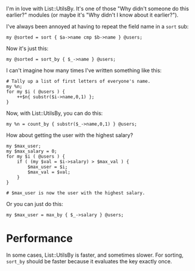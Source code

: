 I'm in love with List::UtilsBy.  It's one of those "Why didn't
someone do this earlier?" modules (or maybe it's "Why didn't I know
about it earlier?").

I've always been annoyed at having to repeat the field name in a `sort` sub:

    my @sorted = sort { $a->name cmp $b->name } @users;

Now it's just this:

    my @sorted = sort_by { $_->name } @users;

I can't imagine how many times I've written something like this:

    # Tally up a list of first letters of everyone's name.
    my %n;
    for my $i ( @users ) {
        ++$n{ substr($i->name,0,1) };
    }

Now, with List::UtilsBy, you can do this:

    my %n = count_by { substr($_->name,0,1) } @users;

How about getting the user with the highest salary?

    my $max_user;
    my $max_salary = 0;
    for my $i ( @users ) {
        if ( (my $val = $i->salary) > $max_val ) {
            $max_user = $i;
            $max_val = $val;
        }
    }

    # $max_user is now the user with the highest salary.

Or you can just do this:

    my $max_user = max_by { $_->salary } @users;

# Performance

In some cases, List::UtilsBy is faster, and sometimes slower.  For
sorting, `sort_by` should be faster because it evaluates the key
exactly once.
